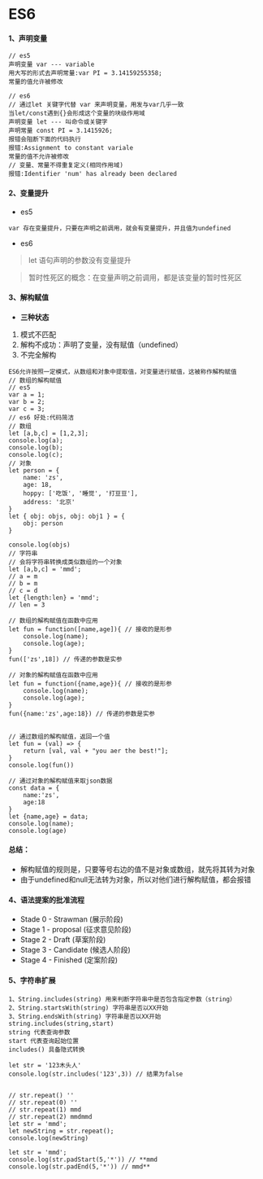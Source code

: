 # ES6
#### 1、声明变量

```
// es5
声明变量 var --- variable
用大写的形式去声明常量:var PI = 3.14159255358;
常量的值允许被修改

// es6
// 通过let 关键字代替 var 来声明变量，用发与var几乎一致
当let/const遇到{}会形成这个变量的块级作用域
声明变量 let --- 叫命令或关键字
声明常量 const PI = 3.1415926;
报错会阻断下面的代码执行
报错:Assignment to constant variale 
常量的值不允许被修改
// 变量、常量不得重复定义(相同作用域)
报错:Identifier 'num' has already been declared
```
#### 2、变量提升
- es5
> 
    var 存在变量提升，只要在声明之前调用，就会有变量提升，并且值为undefined
- es6 
> let 语句声明的参数没有变量提升

> 暂时性死区的概念：在变量声明之前调用，都是该变量的暂时性死区
#### 3、解构赋值
- **三种状态**
1. 模式不匹配
1. 解构不成功：声明了变量，没有赋值（undefined）
1. 不完全解构

```
ES6允许按照一定模式，从数组和对象中提取值，对变量进行赋值，这被称作解构赋值 
// 数组的解构赋值
// es5
var a = 1;
var b = 2;
var c = 3;
// es6 好处:代码简洁
// 数组
let [a,b,c] = [1,2,3];
console.log(a);
console.log(b);
console.log(c);
// 对象
let person = {
    name: 'zs',
    age: 18,
    hoppy: ['吃饭', '睡觉', '打豆豆'],
    address: '北京'
}
let { obj: objs, obj: obj1 } = {
    obj: person
}

console.log(objs)
// 字符串
// 会将字符串转换成类似数组的一个对象
let [a,b,c] = 'mmd';
// a = m
// b = m
// c = d
let {length:len} = 'mmd';
// len = 3

// 数组的解构赋值在函数中应用
let fun = function([name,age]){ // 接收的是形参
    console.log(name);
    console.log(age);
}
fun(['zs',18]) // 传递的参数是实参

// 对象的解构赋值在函数中应用
let fun = function({name,age}){ // 接收的是形参
    console.log(name);
    console.log(age);
}
fun({name:'zs',age:18}) // 传递的参数是实参


// 通过数组的解构赋值，返回一个值
let fun = (val) => {
    return [val, val + "you aer the best!"];
}
console.log(fun())

// 通过对象的解构赋值来取json数据
const data = {
    name:'zs',
    age:18
}
let {name,age} = data;
console.log(name);
console.log(age)

```
#### 总结：
- 解构赋值的规则是，只要等号右边的值不是对象或数组，就先将其转为对象
- 由于undefined和null无法转为对象，所以对他们进行解构赋值，都会报错

#### 4、语法提案的批准流程
- Stade 0 - Strawman (展示阶段)
- Stage 1 - proposal (征求意见阶段)
- Stage 2 - Draft (草案阶段)
- Stage 3 - Candidate (候选人阶段)
- Stage 4 - Finished (定案阶段)
#### 5、字符串扩展

```
1、String.includes(string) 用来判断字符串中是否包含指定参数（string）
2、String.startsWith(string) 字符串是否以XX开始
3、String.endsWith(string) 字符串是否以XX开始
string.includes(string,start) 
string 代表查询参数
start 代表查询起始位置
includes() 具备隐式转换

let str = '123木头人'
console.log(str.includes('123',3)) // 结果为false


// str.repeat() ''
// str.repeat(0) ''
// str.repeat(1) mmd
// str.repeat(2) mmdmmd
let str = 'mmd';
let newString = str.repeat();
console.log(newString)

let str = 'mmd';
console.log(str.padStart(5,'*')) // **mmd
console.log(str.padEnd(5,'*')) // mmd**
```
